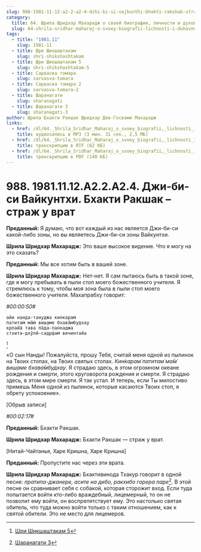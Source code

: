 ```yaml
---
slug: 988-1981-11-12-a2-2-a2-4-dzhi-bi-si-vajkunthi-bhakti-rakshak-strazh-u-vrat
category:
  title: 64. Шрила Шридхар Махарадж о своей биографии, личности и духовном опыте
  slug: 64-shrila-sridhar-maharaj-o-svoey-biografii-lichnosti-i-duhovnom-opyte
tags:
  - title: "1981.11"
    slug: 1981-11
  - title: Шри Шикшаштакам
    slug: shri-shikshashtakam
  - title: Шри Шикшаштакам 5
    slug: shri-shikshashtakam-5
  - title: Сарвасва томара
    slug: sarvasva-tomara
  - title: Сарвасва томара 2
    slug: sarvasva-tomara-2
  - title: Шаранагати
    slug: sharanagati
  - title: Шаранагати 3
    slug: sharanagati-3
author: Шрила Бхакти Ракшак Шридхар Дев-Госвами Махарадж
links:
  - href: /dl/64._Shrila_Sridhar_Maharaj_o_svoey_biografii,_lichnosti_i_duhovnom_opyte/988_1981.11.12.A2.2.A2.4_SridharMj_Dzhi-bi-si_Vajkunthi_Bhakti_Rakshak--strazh_u_vrat.mp3
    title: аудиозапись в MP3 (3 мин. 31 сек., 2,5 МБ)
  - href: /dl/64._Shrila_Sridhar_Maharaj_o_svoey_biografii,_lichnosti_i_duhovnom_opyte/988_1981.11.12.A2.2.A2.4_SridharMj_Dzhi-bi-si_Vajkunthi_Bhakti_Rakshak--strazh_u_vrat.rtf
    title: транскрипцию в RTF (62 КБ)
  - href: /dl/64._Shrila_Sridhar_Maharaj_o_svoey_biografii,_lichnosti_i_duhovnom_opyte/988_1981.11.12.A2.2.A2.4_SridharMj_Dzhi-bi-si_Vajkunthi_Bhakti_Rakshak--strazh_u_vrat.pdf
    title: транскрипцию в PDF (140 КБ)
---
```


# 988. 1981.11.12.A2.2.A2.4. Джи-би-си Вайкунтхи. Бхакти Ракшак – страж у врат

**Преданный:** Я думаю, что вот каждый из нас является Джи-би-си какой-либо зоны, но вы являетесь Джи-би-си зоны Вайкунтхи.

**Шрила Шридхар Махарадж:** Это ваше высокое видение. Что я могу на это сказать?

**Преданный:** Мы все хотим быть в вашей зоне.

**Шрила Шридхар Махарадж:** Нет-нет. Я сам пытаюсь быть в такой зоне, где я могу пребывать в пыли стоп моего божественного учителя. Я стремлюсь к тому, чтобы моя зона была в пыли стоп моего божественного учителя. Махапрабху говорит:

*#00:00:50#*

    айи нанда-тануджа кин̇карам̇
    патитам̇ ма̄м̇ виш̣аме бхава̄мбудхау
    кр̣пайа̄ тава па̄да-пан̇каджа
    стхита-дхӯлӣ-садр̣ш́ам̇ вичинтайа
[^_ftn1]

«О сын Нанды! Пожалуйста, прошу Тебя, считай меня одной из пылинок на Твоих стопах, на Твоих святых стопах. *Кин̇карам̇ патитам̇ ма̄м̇ виш̣аме бхава̄мбудхау*. Я страдаю здесь, в этом огромном океане рождения и смерти, этого круговорота рождения и смерти. Я страдаю здесь, в этом мире смерти. Я так устал. И теперь, если Ты милостиво примешь Меня одной из пылинок, которые касаются Твоих стоп, я обрету успокоение».

[Обрыв записи]

*#00:02:17#*

**Преданный:** Бхакти Ракшак.

**Шрила Шридхар Махарадж:** Бхакти Ракшак — страж у врат.

[Нитай-Чайтанья, Харе Кришна, Харе Кришна]

**Преданный:** Пропустите нас через эти врата.

**Шрила Шридхар Махарадж:** Бхактивинода Тхакур говорит в одной песне: *пратипа-джанере, асите на дибо, ракхибо горера паре*[^_ftn2]. В этой песне он сравнивает себя с собакой, которая сторожит вход. Если туда попытается войти кто-либо враждебный, лицемерный, то он не позволит ему войти, он воспрепятствует ему. Это настолько святая обитель, что туда можно войти только с таким отношением, как к святой обители. Это не место для лицемеров.



[^_ftn1]: [Шри Шикшаштакам 5](../notes/shri-shikshashtakam/shri-shikshashtakam-5.md)

[^_ftn2]: [Шаранагати 3](../notes/sharanagati/sharanagati-3.md)
